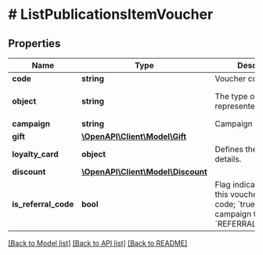 # # ListPublicationsItemVoucher

## Properties

Name | Type | Description | Notes
------------ | ------------- | ------------- | -------------
**code** | **string** | Voucher code. |
**object** | **string** | The type of object represented by JSON. | [default to 'voucher']
**campaign** | **string** | Campaign name |
**gift** | [**\OpenAPI\Client\Model\Gift**](Gift.md) |  | [optional]
**loyalty_card** | **object** | Defines the loyalty card details. | [optional]
**discount** | [**\OpenAPI\Client\Model\Discount**](Discount.md) |  | [optional]
**is_referral_code** | **bool** | Flag indicating whether this voucher is a referral code; &#x60;true&#x60; for campaign type &#x60;REFERRAL_PROGRAM&#x60;. | [optional]

[[Back to Model list]](../../README.md#models) [[Back to API list]](../../README.md#endpoints) [[Back to README]](../../README.md)
